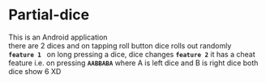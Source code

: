 # Partial-dice
This is an Android application   
there are 2 dices and on tapping roll button dice rolls out randomly  
**`feature 1 `** on long pressing a dice, dice changes
**`feature 2`** it has a cheat feature i.e. on pressing **`AABBABA`** where A is left dice and B is right dice both dice show 6 XD

